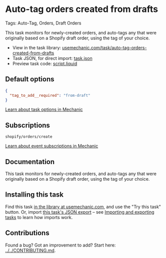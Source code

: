# Auto-tag orders created from drafts

Tags: Auto-Tag, Orders, Draft Orders

This task monitors for newly-created orders, and auto-tags any that were originally based on a Shopify draft order, using the tag of your choice.

* View in the task library: [usemechanic.com/task/auto-tag-orders-created-from-drafts](https://usemechanic.com/task/auto-tag-orders-created-from-drafts)
* Task JSON, for direct import: [task.json](../../tasks/auto-tag-orders-created-from-drafts.json)
* Preview task code: [script.liquid](./script.liquid)

## Default options

```json
{
  "tag_to_add__required": "from-draft"
}
```

[Learn about task options in Mechanic](https://docs.usemechanic.com/article/471-task-options)

## Subscriptions

```liquid
shopify/orders/create
```

[Learn about event subscriptions in Mechanic](https://docs.usemechanic.com/article/408-subscriptions)

## Documentation

This task monitors for newly-created orders, and auto-tags any that were originally based on a Shopify draft order, using the tag of your choice.

## Installing this task

Find this task [in the library at usemechanic.com](https://usemechanic.com/task/auto-tag-orders-created-from-drafts), and use the "Try this task" button. Or, import [this task's JSON export](../../tasks/auto-tag-orders-created-from-drafts.json) – see [Importing and exporting tasks](https://docs.usemechanic.com/article/505-importing-and-exporting-tasks) to learn how imports work.

## Contributions

Found a bug? Got an improvement to add? Start here: [../../CONTRIBUTING.md](../../CONTRIBUTING.md).
